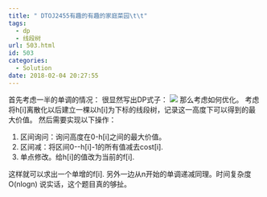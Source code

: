 ```yaml
---
title: " DTOJ2455有趣的有趣的家庭菜园\t\t"
tags:
  - dp
  - 线段树
url: 503.html
id: 503
categories:
  - Solution
date: 2018-02-04 20:27:55
---
```


首先考虑一半的单调的情况： 很显然写出DP式子： ![](http://106.14.145.88/wp-content/uploads/2018/02/捕获-2-300x50.png) 那么考虑如何优化。 考虑将h\[i\]离散化以后建立一棵以h\[i\]为下标的线段树，记录这一高度下可以得到的最大价值。 然后需要实现以下操作：

1.  区间询问：询问高度在0-h\[i\]之间的最大价值。
2.  区间减：将区间0--h\[i\]-1的所有值减去cost\[i\].
3.  单点修改。给h\[i\]的值改为当前的f\[i\].

这样就可以求出一个单增的f\[i\]. 另外一边从n开始的单调递减同理。时间复杂度O(nlogn) 说实话，这个题目真的够扯。
